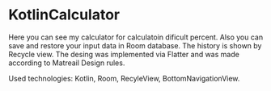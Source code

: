 # KotlinCalculator

Here you can see my calculator for calculatoin dificult percent.
Also you can save and restore your input data in Room database.
The history is shown by Recycle view.
The desing was implemented via Flatter and was made according to Matreail Design rules.

Used technologies: Kotlin, Room, RecyleView, BottomNavigationView.

